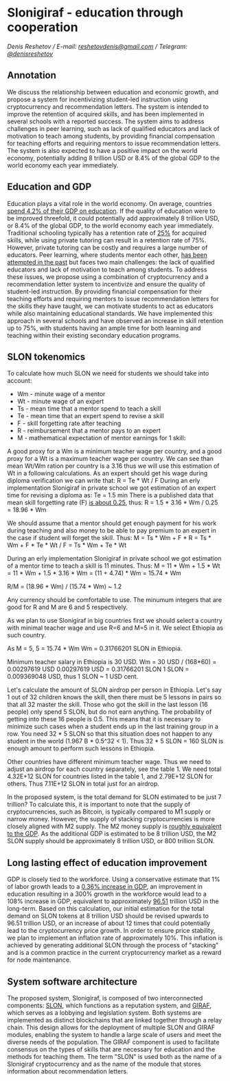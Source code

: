# Slonigiraf - education through cooperation

_Denis Reshetov / E-mail:_ [_reshetovdenis@gmail.com_](mailto:reshetovdenis@gmail.com) _/ Telegram:_ [_@denisreshetov_](https://t.me/denisreshetov)

## Annotation

We discuss the relationship between education and economic growth, and propose a system for incentivizing student-led instruction using cryptocurrency and recommendation letters. The system is intended to improve the retention of acquired skills, and has been implemented in several schools with a reported success. The system aims to address challenges in peer learning, such as lack of qualified educators and lack of motivation to teach among students, by providing financial compensation for teaching efforts and requiring mentors to issue recommendation letters. The system is also expected to have a positive impact on the world economy, potentially adding 8 trillion USD or 8.4% of the global GDP to the world economy each year immediately.

## Education and GDP

Education plays a vital role in the world economy. On average, countries [spend 4.2% of their GDP on education](https://data.worldbank.org/indicator/SE.XPD.TOTL.GD.ZS). If the quality of education were to be improved threefold, it could potentially add approximately 8 trillion USD, or 8.4% of the global GDP, to the world economy each year immediately. Traditional schooling typically has a retention rate of [25%](https://link.springer.com/article/10.1007/s10643-022-01332-3) for acquired skills, while using private tutoring can result in a retention rate of 75%. However, private tutoring can be costly and requires a large number of educators. Peer learning, where students mentor each other, [has been attempted in the past](https://en.wikipedia.org/wiki/Peer_learning) but faces two main challenges: the lack of qualified educators and lack of motivation to teach among students. To address these issues, we propose using a combination of cryptocurrency and a recommendation letter system to incentivize and ensure the quality of student-led instruction. By providing financial compensation for their teaching efforts and requiring mentors to issue recommendation letters for the skills they have taught, we can motivate students to act as educators while also maintaining educational standards. We have implemented this approach in several schools and have observed an increase in skill retention up to 75%, with students having an ample time for both learning and teaching within their existing secondary education programs.

## SLON tokenomics

To calculate how much SLON we need for students we should take into account:

- Wm - minute wage of a mentor
- Wt - minute wage of an expert
- Ts - mean time that a mentor spend to teach a skill
- Te - mean time that an expert spend to revise a skill
- F - skill forgetting rate after teaching
- R - reimbursement that a mentor pays to an expert
- M - mathematical expectation of mentor earnings for 1 skill:

A good proxy for a Wm is a minimum teacher wage per country, and a good proxy for a Wt is a maximum teacher wage per country. We can see than mean Wt/Wm ration per country is a 3.16 thus we will use this estimation of Wt in a following calculations.
As an expert should get his wage during diploma verification we can write that:
R = Te * Wt / F
During an erly implementation Slonigiraf in private school we got estimation of an expert time for revising a diploma as: Te = 1.5 min
There is a published data that mean skill forgetting rate (F) [is about 0.25](https://link.springer.com/article/10.1007/s10643-022-01332-3), thus:
R = 1.5 * 3.16 * Wm / 0.25 = 18.96 * Wm

We should assume that a mentor should get enough payment for his work during teaching and also money to be able to pay premium to an expert in the case if student will forget the skill. Thus:
M = Ts * Wm + F * R = Ts * Wm + F * Te * Wt / F = Ts * Wm + Te * Wt

During an erly implementation Slonigiraf in private school we got estimation of a mentor time to teach a skill is 11 minutes. Thus:
M = 11 * Wm + 1.5 * Wt = 11 * Wm + 1.5 * 3.16 * Wm = (11 + 4.74) * Wm = 15.74 * Wm

R/M = (18.96 * Wm) / (15.74 * Wm) ~ 1.2

Any currency should be comfortable to use. The minumum integers that are good for R and M are 6 and 5 respectively.

As we plan to use Slonigiraf in big countries first we should select a country with minimal teacher wage and use R=6 and M=5 in it. We select Ethiopia as such country.

As M = 5,
5 = 15.74 * Wm
Wm = 0.31766201 SLON in Ethiopia.

Minimum teacher salary in Ethiopia is 30 USD.
Wm = 30 USD / (168*60) = 0.00297619 USD
0.00297619 USD = 0.31766201 SLON
1 SLON = 0.009369048 USD, thus 1 SLON ~ 1 USD cent.

Let's calculate the amount of SLON airdrop per person in Ethiopia.
Let's say 1 out of 32 children knows the skill, then there must be 5 lessons in pairs so that all 32 master the skill. Those who got the skill in the last lesson (16 people) only spend 5 SLON, but do not earn anything.
The probability of getting into these 16 people is 0.5.
This means that it is necessary to minimize such cases when a student ends up in the last training group in a row.
You need 32 * 5 SLON so that this situation does not happen to any student in the world (1.967 B * 0.5^32 < 1).
Thus 32 * 5 SLON = 160 SLON is enough amount to perform such lessons in Ethiopia.

Other countries have different minimum teacher wage. Thus we need to adjust an airdrop for each country separately, see the table 1.
We need total 4.32E+12 SLON for countries listed in the table 1, and 2.79E+12 SLON for others. Thus 7.11E+12 SLON in total just for an airdrop.

In the proposed system, is the total demand for SLON estimated to be just 7 trillion? To calculate this, it is important to note that the supply of cryptocurrencies, such as Bitcoin, is typically compared to M1 supply or narrow money. However, the supply of stacking cryptocurrencies is more closely aligned with M2 supply. The M2 money supply is [roughly equivalent to the GDP](https://data.worldbank.org/indicator/FM.LBL.BMNY.GD.ZS). As the additional GDP is estimated to be 8 trillion USD, the M2 SLON supply should be approximately 8 trillion USD, or 800 trillion SLON.

## Long lasting effect of education improvement

GDP is closely tied to the workforce. Using a conservative estimate that 1% of labor growth leads to a [0.36% increase in GDP](https://dergipark.org.tr/tr/download/article-file/364734), an improvement in education resulting in a 300% growth in the workforce would lead to a 108% increase in GDP, equivalent to approximately [96.51](https://data.worldbank.org/indicator/NY.GDP.MKTP.CD) trillion USD in the long-term. Based on this calculation, our initial estimation for the total demand on SLON tokens at 8 trillion USD should be revised upwards to 96.51 trillion USD, or an increase of about 12 times that could potentially lead to the cryptocurrency price growth. In order to ensure price stability, we plan to implement an inflation rate of approximately 10%. This inflation is achieved by generating additional SLON through the process of "stacking" and is a common practice in the current cryptocurrency market as a reward for node maintenance.

## System software architecture

The proposed system, Slonigiraf, is composed of two interconnected components: [SLON](https://github.com/slonigiraf/whitepaper/blob/main/slon/ENG.md), which functions as a reputation system, and [GIRAF](https://github.com/slonigiraf/whitepaper/blob/main/giraf/ENG.md), which serves as a lobbying and legislation system. Both systems are implemented as distinct blockchains that are linked together through a relay chain. This design allows for the deployment of multiple SLON and GIRAF modules, enabling the system to handle a large scale of users and meet the diverse needs of the population. The GIRAF component is used to facilitate consensus on the types of skills that are necessary for education and the methods for teaching them. The term "SLON" is used both as the name of a Slonigiraf cryptocurrency and as the name of the module that stores information about recommendation letters.